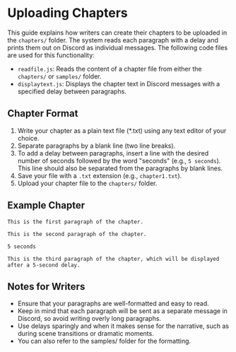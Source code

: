 # Uploading Chapters

This guide explains how writers can create their chapters to be uploaded in the `chapters/` folder. The system reads each paragraph with a delay and prints them out on Discord as individual messages. The following code files are used for this functionality:

- `readfile.js`: Reads the content of a chapter file from either the `chapters/` or `samples/` folder.
- `displaytext.js`: Displays the chapter text in Discord messages with a specified delay between paragraphs.

## Chapter Format

1. Write your chapter as a plain text file (*.txt) using any text editor of your choice.
2. Separate paragraphs by a blank line (two line breaks).
3. To add a delay between paragraphs, insert a line with the desired number of seconds followed by the word "seconds" (e.g., `5 seconds`). This line should also be separated from the paragraphs by blank lines.
4. Save your file with a `.txt` extension (e.g., `chapter1.txt`).
5. Upload your chapter file to the `chapters/` folder.

## Example Chapter

```
This is the first paragraph of the chapter.

This is the second paragraph of the chapter.

5 seconds

This is the third paragraph of the chapter, which will be displayed after a 5-second delay.
```

## Notes for Writers

- Ensure that your paragraphs are well-formatted and easy to read.
- Keep in mind that each paragraph will be sent as a separate message in Discord, so avoid writing overly long paragraphs.
- Use delays sparingly and when it makes sense for the narrative, such as during scene transitions or dramatic moments.
- You can also refer to the samples/ folder for the formatting.